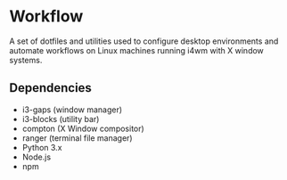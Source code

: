 # Workflow
A set of dotfiles and utilities used to configure desktop environments and automate workflows on Linux machines running i4wm with X window systems.

## Dependencies
* i3-gaps (window manager)
* i3-blocks (utility bar)
* compton (X Window compositor)
* ranger (terminal file manager)
* Python 3.x
* Node.js
* npm
